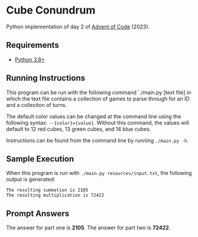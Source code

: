 # Cube Conundrum
Python implementation of day 2 of [Advent of Code](https://adventofcode.com/2023/day/2) (2023).

## Requirements
* [Python 3.8+](https://www.python.org/)

## Running Instructions
This program can be run with the following command `./main.py [text file] in
which the text file contains a collection of games to parse through for an 
ID and a colleciton of turns.

The default color values can be changed at the command line using the following
syntax: `--{color}={value}`. Without this command, the values will default to 
12 red cubes, 13 green cubes, and 14 blue cubes.

Instructions can be found from the command line by running `./main.py -h`.

## Sample Execution
When this program is run with `./main.py resources/input.txt`, the following 
output is generated: 
```
The resulting summation is 2105
The resulting multiplication is 72422
```

## Prompt Answers
The answer for part one is **2105**.
The answer for part two is **72422**.
